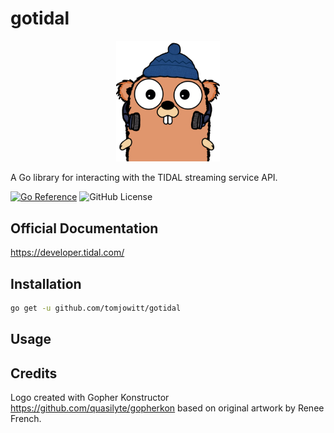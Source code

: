 # gotidal

<p align="center" width="100%">
    <img width="33%" src="assets/gotidal.png">
</p>

A Go library for interacting with the TIDAL streaming service API.

[![Go Reference](https://pkg.go.dev/badge/badge/.svg)](https://pkg.go.dev/badge/)
![GitHub License](https://img.shields.io/github/license/tomjowitt/gotidal)

## Official Documentation

<https://developer.tidal.com/>

## Installation

```bash
go get -u github.com/tomjowitt/gotidal
```

## Usage

## Credits

Logo created with Gopher Konstructor <https://github.com/quasilyte/gopherkon> based on original artwork
by Renee French.
